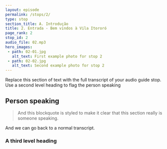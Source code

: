 ```yaml
---
layout: episode
permalink: /stops/2/
type: stop
section_title: A. Introdução
title: 2. Entrada - Bem vindos à Vila Itororó
page_rank: 2
stop_id: 2
audio_file: 02.mp3
hero_images:
 - path: 02-01.jpg
   alt_text: First example photo for stop 2
 - path: 02-02.jpg
   alt_text: Second example photo for stop 2
---
```


Replace this section of text with the full transcript of your audio guide stop. Use a second level heading to flag the person speaking

## Person speaking

> And this blockquote is styled to make it clear that this section really is someone speaking.

And we can go back to a normal transcript.

### A third level heading

